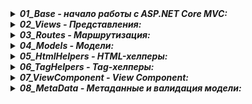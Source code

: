 <details> <summary><b><i>01_Base - начало работы с ASP.NET Core MVC:</i></b></summary>
   <ul>
     <li> Глава 1 - 2. Введение в ASP.NET Core MVC </li>
   </ul>  
</details>

<details> <summary><b><i>02_Views - Представления:</i></b></summary>
   <ul>
     <li> Глава 3. Работа с представлениями </li>
   </ul>  
</details>

<details> <summary><b><i>03_Routes - Маршрутизация:</i></b></summary>
   <ul>
     <li> Глава 4. Маршрутизация </li>
   </ul>  
</details>

<details> <summary><b><i>04_Models - Модели:</i></b></summary>
   <ul>
     <li> Глава 5. Введение в определение и применение моделей </li>
   </ul>  
</details>

<details> <summary><b><i>05_HtmlHelpers - HTML-хелперы:</i></b></summary>
   <ul>
     <li> Глава 6. HTML-хелперы </li>
   </ul>  
</details>

<details> <summary><b><i>06_TagHelpers - Tag-хелперы:</i></b></summary>
   <ul>
     <li> Глава 7. Tag-хелперы </li>
   </ul>  
</details>

<details> <summary><b><i>07_ViewComponent - View Component:</i></b></summary>
   <ul>
     <li> Глава 8. Определение компонента представлений </li>
   </ul>  
</details>

<details> <summary><b><i>08_MetaData - Метаданные и валидация модели:</i></b></summary>
   <ul>
     <li> Глава 9. Валидация модели на стороне сервера </li>
   </ul>  
</details>









